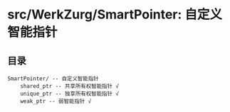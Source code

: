 # src/WerkZurg/SmartPointer: 自定义智能指针

## 目录

```
SmartPointer/ -- 自定义智能指针
    shared_ptr -- 共享所有权智能指针 √
    unique_ptr -- 独享所有权智能指针 √
    weak_ptr -- 弱智能指针 √
```
